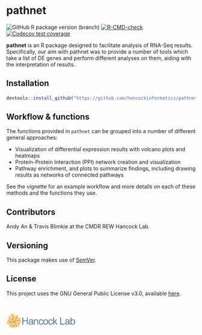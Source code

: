 # pathnet

<!-- badges: start -->
![GitHub R package version (branch)](https://img.shields.io/github/r-package/v/hancockinformatics/pathnet/main?label=pathnet%40main)
[![R-CMD-check](https://github.com/hancockinformatics/pathnet/actions/workflows/R-CMD-check.yaml/badge.svg)](https://github.com/hancockinformatics/pathnet/actions/workflows/R-CMD-check.yaml)
[![Codecov test coverage](https://codecov.io/gh/hancockinformatics/pathnet/branch/main/graph/badge.svg)](https://app.codecov.io/gh/hancockinformatics/pathnet?branch=main)
<!-- badges: end -->

**pathnet** is an R package designed to facilitate analysis of RNA-Seq results.
Specifically, our aim with pathnet was to provide a number of tools which 
take a list of DE genes and perform different analyses on them, aiding with the
interpretation of results.

## Installation
```r
devtools::install_github("https://github.com/hancockinformatics/pathnet")
```

## Workflow & functions

The functions provided in `pathnet` can be grouped into a number of different 
general approaches: 

- Visualization of differential expression results with volcano plots and heatmaps
- Protein-Protein Interaction (PPI) network creation and visualization
- Pathway enrichment, and plots to summarize findings, including drawing results
as networks of connected pathways

See the vignette for an example workflow and more details on each of these
methods and the functions they use.
    
## Contributors
Andy An & Travis Blimkie at the CMDR REW Hancock Lab.

## Versioning
This package makes use of [SemVer](https://semver.org/).

## License
This project uses the GNU General Public License v3.0, available
[here](https://github.com/hancockinformatics/SeptiSearch/blob/master/LICENSE).

<br>

[<img src="man/figures/hancock-lab-logo.svg" height="40px">](http://cmdr.ubc.ca/bobh/)
